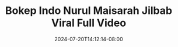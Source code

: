 --- 
title: "Bokep Indo Nurul Maisarah Jilbab Viral Full Video"
description: "video bokep Bokep Indo Nurul Maisarah Jilbab Viral Full Video dood full new"
date: 2024-07-20T14:12:14-08:00
file_code: "41gn0mpigsut"
draft: false
cover: "ttrt4hn9gii9qqiz.jpg"
tags: ["Bokep", "Indo", "Nurul", "Maisarah", "Jilbab", "Viral", "Full", "Video"]
length: 180
fld_id: "1482689"
foldername: "A Nurul Maisarah"
categories: ["A Nurul Maisarah"]
views: 1
---